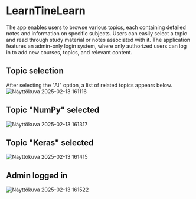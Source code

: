 # LearnTineLearn

The app enables users to browse various topics, each containing detailed notes and information on specific subjects. Users can easily select a topic and read through study material or notes associated with it. The application features an admin-only login system, where only authorized users can log in to add new courses, topics, and relevant content.

## Topic selection
After selecting the "AI" option, a list of related topics appears below.
![Näyttökuva 2025-02-13 161116](https://github.com/user-attachments/assets/e282a809-6e94-4b32-9cb3-53edd3c0cbfc)

## Topic "NumPy" selected
![Näyttökuva 2025-02-13 161317](https://github.com/user-attachments/assets/15e31388-cd23-4e01-a845-f04141444506)

## Topic "Keras" selected
![Näyttökuva 2025-02-13 161415](https://github.com/user-attachments/assets/b9d8cc22-1b41-4465-a46a-fff19a2415a4)

## Admin logged in
![Näyttökuva 2025-02-13 161522](https://github.com/user-attachments/assets/70abf8d6-07a8-43c8-b929-ce35d3a9bf7e)
